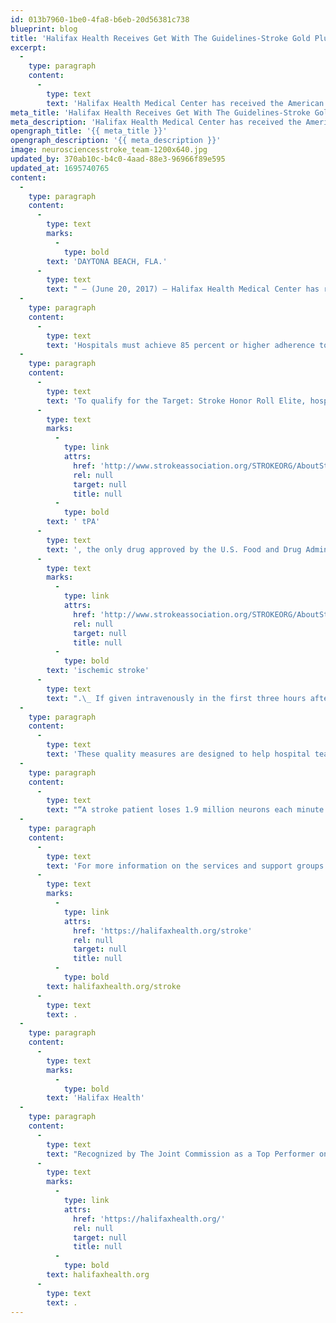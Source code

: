 ```yaml
---
id: 013b7960-1be0-4fa8-b6eb-20d56381c738
blueprint: blog
title: 'Halifax Health Receives Get With The Guidelines-Stroke Gold Plus Quality Achievement Award with Target: Stroke Honor Roll Elite'
excerpt:
  -
    type: paragraph
    content:
      -
        type: text
        text: 'Halifax Health Medical Center has received the American Heart Association/American Stroke Association’s Get With The Guidelines®-Stroke Gold Plus Quality Achievement Award with Target: StrokeSM Honor Roll Elite.'
meta_title: 'Halifax Health Receives Get With The Guidelines-Stroke Gold Plus Quality Achievement Award with Target: Stroke Honor Roll Elite'
meta_description: 'Halifax Health Medical Center has received the American Heart Association/American Stroke Association’s Get With The Guidelines®-Stroke Gold Plus Quality Achievement Award with Target: StrokeSM Honor Roll Elite.'
opengraph_title: '{{ meta_title }}'
opengraph_description: '{{ meta_description }}'
image: neurosciencesstroke_team-1200x640.jpg
updated_by: 370ab10c-b4c0-4aad-88e3-96966f89e595
updated_at: 1695740765
content:
  -
    type: paragraph
    content:
      -
        type: text
        marks:
          -
            type: bold
        text: 'DAYTONA BEACH, FLA.'
      -
        type: text
        text: " – (June 20, 2017) – Halifax Health Medical Center has received the American Heart Association/American Stroke Association’s Get With The Guidelines®-Stroke Gold Plus Quality Achievement Award with Target: StrokeSM Honor Roll Elite.\_ The award recognizes the hospital’s commitment to providing the most appropriate stroke treatment according to nationally recognized, research-based guidelines based on the latest scientific evidence."
  -
    type: paragraph
    content:
      -
        type: text
        text: 'Hospitals must achieve 85 percent or higher adherence to all Get With The Guidelines-Stroke achievement indicators for two or more consecutive 12-month periods and achieve 75 percent or higher compliance with five of eight Get With The Guidelines-Stroke Quality measures to receive the Gold Plus Quality Achievement Award.'
  -
    type: paragraph
    content:
      -
        type: text
        text: 'To qualify for the Target: Stroke Honor Roll Elite, hospitals must meet quality measures developed to reduce the time between the patient’s arrival at the hospital and treatment with the clot-buster tissue plasminogen activator, or'
      -
        type: text
        marks:
          -
            type: link
            attrs:
              href: 'http://www.strokeassociation.org/STROKEORG/AboutStroke/Treatment/Stroke-Treatments_UCM_310892_Article.jsp'
              rel: null
              target: null
              title: null
          -
            type: bold
        text: ' tPA'
      -
        type: text
        text: ', the only drug approved by the U.S. Food and Drug Administration to treat '
      -
        type: text
        marks:
          -
            type: link
            attrs:
              href: 'http://www.strokeassociation.org/STROKEORG/AboutStroke/TypesofStroke/Types-of-Stroke_UCM_308531_SubHomePage.jsp'
              rel: null
              target: null
              title: null
          -
            type: bold
        text: 'ischemic stroke'
      -
        type: text
        text: ".\_ If given intravenously in the first three hours after the start of stroke symptoms, tPA has been shown to significantly reduce the effects of stroke and lessen the chance of permanent disability.\_ Halifax Health earned the award by meeting specific quality achievement measures for the diagnosis and treatment of stroke patients at a set level for a designated period."
  -
    type: paragraph
    content:
      -
        type: text
        text: 'These quality measures are designed to help hospital teams follow the most up-to-date, evidence-based guidelines with the goal of speeding recovery and reducing death and disability for stroke patients.'
  -
    type: paragraph
    content:
      -
        type: text
        text: "“A stroke patient loses 1.9 million neurons each minute stroke treatment is delayed.\_ This recognition further demonstrates our commitment to delivering advanced stroke treatments to patients quickly and safely,” says Halifax Health Director of Nursing for Performance Improvement Amanda Conn, MSN, RN.\_ Halifax Health continues to strive for excellence in the acute treatment of stroke patients.\_ The recognition from the American Heart Association/American Stroke Association’s Get With The Guidelines-Stroke further reinforces our team’s hard work.”"
  -
    type: paragraph
    content:
      -
        type: text
        text: 'For more information on the services and support groups offered by Halifax Health’s Comprehensive Stroke Center, visit '
      -
        type: text
        marks:
          -
            type: link
            attrs:
              href: 'https://halifaxhealth.org/stroke'
              rel: null
              target: null
              title: null
          -
            type: bold
        text: halifaxhealth.org/stroke
      -
        type: text
        text: .
  -
    type: paragraph
    content:
      -
        type: text
        marks:
          -
            type: bold
        text: 'Halifax Health'
  -
    type: paragraph
    content:
      -
        type: text
        text: "Recognized by The Joint Commission as a Top Performer on Key Quality Measures, Halifax Health serves Volusia and Flagler counties, providing a continuum of healthcare services through a network of organizations including a tertiary hospital, community hospital, freestanding emergency department, an urgent care, psychiatric services, a cancer treatment center with four outreach locations, the area’s largest hospice, a center for inpatient rehabilitation, primary care walk-in clinics, a walk-in clinic specializing in women’s health, a pediatric care community clinic, three children’s medical practices, a home healthcare agency, and an exclusive provider organization.\_ Halifax Health offers the area’s only Level II Trauma Center, Comprehensive Stroke Center, Pediatric Intensive Care Unit, Pediatric Emergency Department, Child and Adolescent Behavioral Services, complete Neurosurgical Services, OB Emergency Department and Level II Neonatal Intensive Care Unit that cares for babies born as early as 28 weeks.\_ For more information, visit "
      -
        type: text
        marks:
          -
            type: link
            attrs:
              href: 'https://halifaxhealth.org/'
              rel: null
              target: null
              title: null
          -
            type: bold
        text: halifaxhealth.org
      -
        type: text
        text: .
---
```

